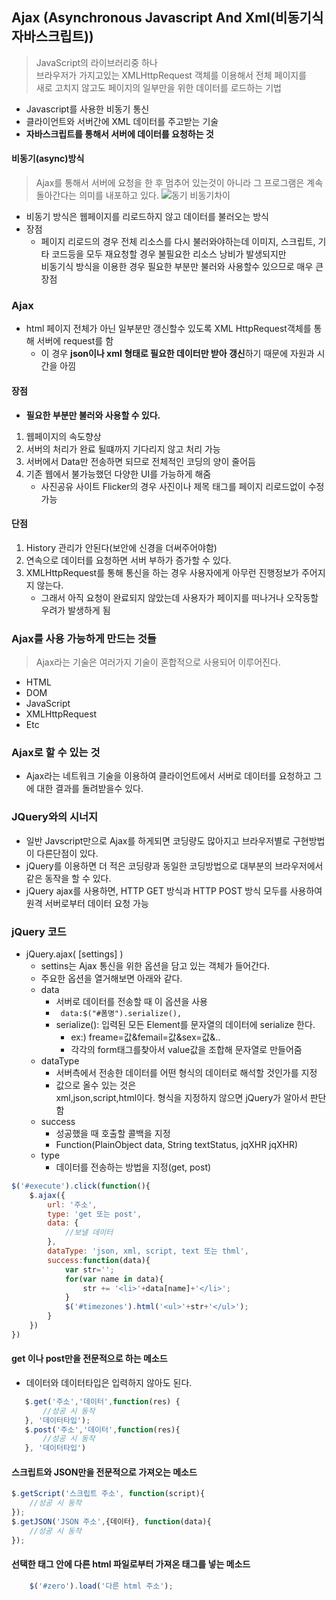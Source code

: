 ## Ajax (Asynchronous Javascript And Xml(비동기식 자바스크립트))
>JavaScript의 라이브러리중 하나<br>브라우저가 가지고있는 XMLHttpRequest 객체를 이용해서 전체 페이지를 <br>새로 고치지 않고도 페이지의 일부만을 위한 데이터를 로드하는 기법
- Javascript를 사용한 비동기 통신
- 클라이언트와 서버간에 XML 데이터를 주고받는 기술
- **자바스크립트를 통해서 서버에 데이터를 요청하는 것**
#### 비동기(async)방식
> Ajax를 통해서 서버에 요청을 한 후 멈추어 있는것이 아니라 그 프로그램은 계속 돌아간다는 의미를 내포하고 있다.
![동기 비동기차이](https://user-images.githubusercontent.com/60641307/83753736-c994ac80-a6a5-11ea-8acb-4045e585b7c5.png)


- 비동기 방식은 웹페이지를 리로드하지 않고 데이터를 불러오는 방식
- 장점
    - 페이지 리로드의 경우 전체 리소스를 다시 불러와야하는데 이미지, 스크립트, 기타 코드등을 모두 재요청할 경우 불필요한 리소스 낭비가 발생되지만 <br>비동기식 방식을 이용한 경우 필요한 부분만 불러와 사용할수 있으므로 매우 큰 장점
### Ajax
- html 페이지 전체가 아닌 일부분만 갱신할수 있도록 XML HttpRequest객체를 통해 서버에 request를 함
    - 이 경우 **json이나 xml 형태로 필요한 데이터만 받아 갱신**하기 때문에 자원과 시간을 아낌
#### 장점
- **필요한 부분만 불러와 사용할 수 있다.**
1. 웹페이지의 속도향상
2. 서버의 처리가 완료 될떄까지 기다리지 않고 처리 가능
3. 서버에서 Data만 전송하면 되므로 전체적인 코딩의 양이 줄어듬
4. 기존 웹에서 불가능했던 다양한 UI를 가능하게 해줌
    - 사진공유 사이트 Flicker의 경우 사진이나 제목 태그를 페이지 리로드없이 수정가능
#### 단점
1. History 관리가 안된다(보안에 신경을 더써주어야함)
2. 연속으로 데이터를 요청하면 서버 부하가 증가할 수 있다.
3. XMLHttpRequest를 통해 통신을 하는 경우 사용자에게 아무런 진행정보가 주어지지 않는다.    
    - 그래서 아직 요청이 완료되지 않았는데 사용자가 페이지를 떠나거나 오작동할 우려가 발생하게 됨
### Ajax를 사용 가능하게 만드는 것들
>Ajax라는 기술은 여러가지 기술이 혼합적으로 사용되어 이루어진다.
- HTML
- DOM
- JavaScript
- XMLHttpRequest
- Etc
### Ajax로 할 수 있는 것
- Ajax라는 네트워크 기술을 이용하여 클라이언트에서 서버로 데이터를 요청하고 그에 대한 결과를 돌려받을수 있다.
### JQuery와의 시너지
- 일반 Javscript만으로 Ajax를 하게되면 코딩량도 많아지고 브라우저별로 구현방법이 다른단점이 있다.
- jQuery를 이용하면 더 적은 코딩량과 동일한 코딩방법으로 대부분의 브라우저에서 같은 동작을 할 수 있다.
- jQuery ajax를 사용하면, HTTP GET 방식과 HTTP POST 방식 모두를 사용하여 원격 서버로부터 데이터 요청 가능

### jQuery 코드
- jQuery.ajax( [settings] )
    - settins는 Ajax 통신을 위한 옵션을 담고 있는 객체가 들어간다.
    - 주요한 옵션을 열거해보면 아래와 같다.
    - data
        - 서버로 데이터를 전송할 때 이 옵션을 사용
        - ``` data:$("#폼명").serialize(),```
        - serialize(): 입력된 모든 Element를 문자열의 데이터에 serialize 한다.
            - ex:) freame=값&femail=값&sex=값&..
            - 각각의 form태그를찾아서 value값을 조합해 문자열로 만들어줌
    - dataType
        - 서버측에서 전송한 데이터를 어떤 형식의 데이터로 해석할 것인가를 지정
        - 값으로 올수 있는 것은 <br>xml,json,script,html이다. 형식을 지정하지 않으면 jQuery가 알아서 판단함
    - success
        - 성공했을 때 호출할 콜백을 지정
        - Function(PlainObject data, String textStatus, jqXHR jqXHR)
    - type
        - 데이터를 전송하는 방법을 지정(get, post)

```javascript
$('#execute').click(function(){
    $.ajax({
        url: '주소',
        type: 'get 또는 post',
        data: {
            //보낼 데이터
        },
        dataType: 'json, xml, script, text 또는 thml',
        success:function(data){
            var str='';
            for(var name in data){
                str += '<li>'+data[name]+'</li>';
            }
            $('#timezones').html('<ul>'+str+'</ul>');
        }
    })
})
```
#### get 이나 post만을 전문적으로 하는 메소드
- 데이터와 데이터타입은 입력하지 않아도 된다.
 ```javascript
    $.get('주소','데이터',function(res) {
        //성공 시 동작
    }, '데이터타입');
    $.post('주소','데이터',function(res){
        //성공 시 동작
    }, '데이터타입')
  ```
#### 스크립트와 JSON만을 전문적으로 가져오는 메소드
```javascript
$.getScript('스크립트 주소', function(script){
    //성공 시 동작
});
$.getJSON('JSON 주소',{데이터}, function(data){
    //성공 시 동작
});
```
#### 선택한 태그 안에 다른 html 파일로부터 가져온 태그를 넣는 메소드
```javascript
    $('#zero').load('다른 html 주소');
```